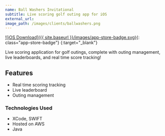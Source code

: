 ```yaml
---
name: Ball Washers Invitational
subtitle: Live scoring golf outing app for iOS
external_url: 
image_path: /images/clients/ballwashers.png
---
```


[![iOS Download]({{ site.baseurl }}/images/app-store-badge.svg)](https://itunes.apple.com/us/app/ball-washers/id1251267092?mt=8){: class="app-store-badge"}
{:target="_blank"}

Live scoring application for golf outings, complete with outing management, live leaderboards, and real time score tracking!

## Features

* Real time scoring tracking
* Live leaderboard
* Outing management

### Technologies Used

* XCode, SWIFT
* Hosted on AWS
* Java
